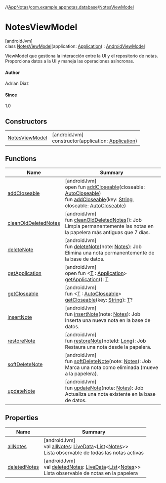 //[AppNotas](../../../index.md)/[com.example.appnotas.database](../index.md)/[NotesViewModel](index.md)

# NotesViewModel

[androidJvm]\
class [NotesViewModel](index.md)(application: [Application](https://developer.android.com/reference/kotlin/android/app/Application.html)) : [AndroidViewModel](https://developer.android.com/reference/kotlin/androidx/lifecycle/AndroidViewModel.html)

ViewModel que gestiona la interacción entre la UI y el repositorio de notas. Proporciona datos a la UI y maneja las operaciones asíncronas.

#### Author

Adrian Diaz

#### Since

1.0

## Constructors

| | |
|---|---|
| [NotesViewModel](-notes-view-model.md) | [androidJvm]<br>constructor(application: [Application](https://developer.android.com/reference/kotlin/android/app/Application.html)) |

## Functions

| Name | Summary |
|---|---|
| [addCloseable](index.md#383812252%2FFunctions%2F310006415) | [androidJvm]<br>open fun [addCloseable](index.md#383812252%2FFunctions%2F310006415)(closeable: [AutoCloseable](https://kotlinlang.org/api/latest/jvm/stdlib/kotlin-stdlib/kotlin/-auto-closeable/index.html))<br>fun [addCloseable](index.md#1722490497%2FFunctions%2F310006415)(key: [String](https://kotlinlang.org/api/latest/jvm/stdlib/kotlin-stdlib/kotlin/-string/index.html), closeable: [AutoCloseable](https://kotlinlang.org/api/latest/jvm/stdlib/kotlin-stdlib/kotlin/-auto-closeable/index.html)) |
| [cleanOldDeletedNotes](clean-old-deleted-notes.md) | [androidJvm]<br>fun [cleanOldDeletedNotes](clean-old-deleted-notes.md)(): Job<br>Limpia permanentemente las notas en la papelera más antiguas que 7 días. |
| [deleteNote](delete-note.md) | [androidJvm]<br>fun [deleteNote](delete-note.md)(note: [Notes](../-notes/index.md)): Job<br>Elimina una nota permanentemente de la base de datos. |
| [getApplication](index.md#1696759283%2FFunctions%2F310006415) | [androidJvm]<br>open fun &lt;[T](index.md#1696759283%2FFunctions%2F310006415) : [Application](https://developer.android.com/reference/kotlin/android/app/Application.html)&gt; [getApplication](index.md#1696759283%2FFunctions%2F310006415)(): [T](index.md#1696759283%2FFunctions%2F310006415) |
| [getCloseable](index.md#1102255800%2FFunctions%2F310006415) | [androidJvm]<br>fun &lt;[T](index.md#1102255800%2FFunctions%2F310006415) : [AutoCloseable](https://kotlinlang.org/api/latest/jvm/stdlib/kotlin-stdlib/kotlin/-auto-closeable/index.html)&gt; [getCloseable](index.md#1102255800%2FFunctions%2F310006415)(key: [String](https://kotlinlang.org/api/latest/jvm/stdlib/kotlin-stdlib/kotlin/-string/index.html)): [T](index.md#1102255800%2FFunctions%2F310006415)? |
| [insertNote](insert-note.md) | [androidJvm]<br>fun [insertNote](insert-note.md)(note: [Notes](../-notes/index.md)): Job<br>Inserta una nueva nota en la base de datos. |
| [restoreNote](restore-note.md) | [androidJvm]<br>fun [restoreNote](restore-note.md)(noteId: [Long](https://kotlinlang.org/api/latest/jvm/stdlib/kotlin-stdlib/kotlin/-long/index.html)): Job<br>Restaura una nota desde la papelera. |
| [softDeleteNote](soft-delete-note.md) | [androidJvm]<br>fun [softDeleteNote](soft-delete-note.md)(note: [Notes](../-notes/index.md)): Job<br>Marca una nota como eliminada (mueve a la papelera). |
| [updateNote](update-note.md) | [androidJvm]<br>fun [updateNote](update-note.md)(note: [Notes](../-notes/index.md)): Job<br>Actualiza una nota existente en la base de datos. |

## Properties

| Name | Summary |
|---|---|
| [allNotes](all-notes.md) | [androidJvm]<br>val [allNotes](all-notes.md): [LiveData](https://developer.android.com/reference/kotlin/androidx/lifecycle/LiveData.html)&lt;[List](https://kotlinlang.org/api/latest/jvm/stdlib/kotlin-stdlib/kotlin.collections/-list/index.html)&lt;[Notes](../-notes/index.md)&gt;&gt;<br>Lista observable de todas las notas activas |
| [deletedNotes](deleted-notes.md) | [androidJvm]<br>val [deletedNotes](deleted-notes.md): [LiveData](https://developer.android.com/reference/kotlin/androidx/lifecycle/LiveData.html)&lt;[List](https://kotlinlang.org/api/latest/jvm/stdlib/kotlin-stdlib/kotlin.collections/-list/index.html)&lt;[Notes](../-notes/index.md)&gt;&gt;<br>Lista observable de notas en la papelera |
